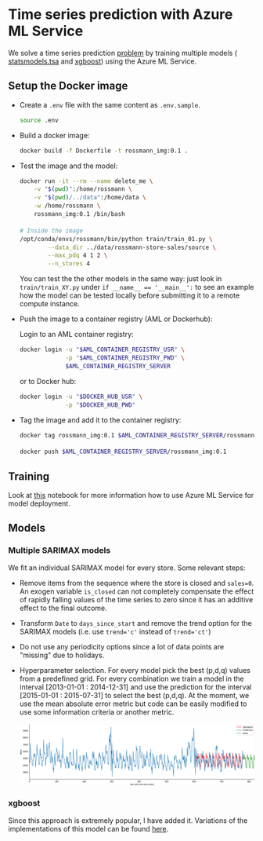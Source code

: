 # Time series prediction with Azure ML Service

We solve a time series prediction
[problem](https://www.kaggle.com/c/rossmann-store-sales) by training
multiple models (
[statsmodels.tsa](https://www.statsmodels.org/stable/tsa.html) and
[xgboost](https://xgboost.readthedocs.io/en/latest/)) using the Azure ML
Service.

## Setup the Docker image 

- Create a `.env` file with the same content as `.env.sample`.
  ```bash
  source .env
  ```

- Build a docker image:

    ```bash
    docker build -f Dockerfile -t rossmann_img:0.1 .
    ```
- Test the image and the model:

    ```bash
    docker run -it --rm --name delete_me \
        -v "$(pwd)":/home/rossmann \
        -v "$(pwd)/../data":/home/data \
        -w /home/rossmann \
        rossmann_img:0.1 /bin/bash
    
    # Inside the image
    /opt/conda/envs/rossmann/bin/python train/train_01.py \
            --data_dir ../data/rossmann-store-sales/source \
            --max_pdq 4 1 2 \
            --n_stores 4
    ```    
    You can test the the other models in the same way: just look in
    `train/train_XY.py` under `if __name__ == '__main__':` to see an example
    how the model can be tested locally before submitting it to a remote
    compute instance.

- Push the image to a container registry (AML or Dockerhub): 

    Login to an AML container registry:
    ```bash
    docker login -u "$AML_CONTAINER_REGISTRY_USR" \
                 -p "$AML_CONTAINER_REGISTRY_PWD" \
                 $AML_CONTAINER_REGISTRY_SERVER
    ```
    or to Docker hub: 
    ```bash
    docker login -u "$DOCKER_HUB_USR" \
                 -p "$DOCKER_HUB_PWD"
    ```

- Tag the image and add it to the container registry:
    ```bash
    docker tag rossmann_img:0.1 $AML_CONTAINER_REGISTRY_SERVER/rossmann_img:0.1
    
    docker push $AML_CONTAINER_REGISTRY_SERVER/rossmann_img:0.1
    ```

## Training 
    
Look at [this](notebooks/AML_training_reforged.ipynb) notebook for more
information how to use Azure ML Service for model deployment.


## Models 

### Multiple SARIMAX models

We fit an individual SARIMAX model for every store. Some relevant steps:
- Remove items from the sequence where the store is closed and
  `sales=0`. An exogen variable `is_closed` can not completely
  compensate the effect of rapidly falling values of the time series to
  zero since it has an additive effect to the final outcome. 
  
- Transform `Date` to `days_since_start` and remove the trend option for
  the SARIMAX models (i.e. use `trend='c'` instead of `trend='ct'`)
  
- Do not use any periodicity options since a lot of data points are
  "missing" due to holidays.
    
- Hyperparameter selection. For every model pick the best (p,d,q) values
  from a predefined grid. For every combination we train a model in the
  interval \[2013-01-01 : 2014-12-31\] and use the prediction for the
  interval \[2015-01-01 : 2015-07-31\] to select the best (p,d,q). At
  the moment, we use the mean absolute error metric but code can be
  easily modified to use some information criteria or another metric.
  <br> 
  <br> 
  <img width="800" alt="teaser" src="timeseries.png">

  
### xgboost
Since this approach is extremely popular, I have added it. Variations of
the implementations of this model can be found
[here](https://www.kaggle.com/c/rossmann-store-sales/notebooks?sortBy=voteCount&group=everyone&pageSize=20&competitionId=4594).
